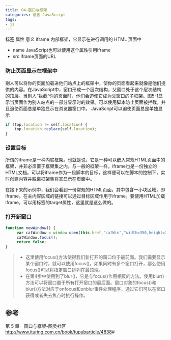 ```yaml
---
title: 04-窗口与框架
categories: 语言-JavaScript
tags:
- js
---
```


标签 属性 意义
iframe 内部框架，它显示在进行调用的 HTML 页面中

* name JavaScript也可以使用这个属性引用iframe
* src iframe页面的URL

### 防止页面显示在框架中

别人可以将你的页面加载进他们站点上的框架中，使你的页面看起来就像是他们提供的内容。在JavaScript中，窗口形成一个层次结构，父窗口处于这个层次结构的顶层。当别人“拦截”你的页面时，他们会迫使它成为父窗口的子框架。图5-1显示当页面作为别人站点的一部分显示时的效果。可以使用脚本防止页面被拦截，并且迫使页面总是单独显示在浏览器窗口中。
JavaScript可以迫使页面总是单独显示

```javascript
if (top.location != self.location) {
    top.location.replace(self.location);
}
```

### 设置目标

所谓的iframe是一种内联框架。也就是说，它是一种可以嵌入常规HTML页面中的框架，并非必须置于框架集之内。与一般的框架一样，iframe也是一份独立的HTML文档。可以将iframe作为一段脚本的目标，这样便可以在脚本的控制下，实时创建内容并脱离框架集将其显示在页面中。

在接下来的示例中，我们会看到一份常规的HTML页面，其中包含一小块区域，即iframe。在主内容区域的链接可以通过目标区域作用于iframe。要使用HTML加载iframe，可以用<a>标签的target属性，这里就是这么做的。

### 打开新窗口

```JavaScript
function newWindow() {
     var catWindow = window.open(this.href,"catWin","width=350,height=260");
     catWindow.focus();
     return false;
}
```

> * 这里使用focus()方法使得我们新打开的窗口位于最前面。我们需要显示某个窗口时，就可以使用focus()。如果同时有多个窗口打开，那么使用focus()可以将指定窗口排列在最顶端。
> * 在第4步中使用到了blur()，它是与focus()作用相反的方法。使用blur()方法可以将窗口置于所有打开窗口的最后面。窗口对象的focus()和blur()方法对应于onfocus和onblur事件处理程序，通过它们可以在窗口获得或者失去焦点时执行操作。

## 参考

第 5 章　窗口与框架-图灵社区
<http://www.ituring.com.cn/book/tupubarticle/4838>#
